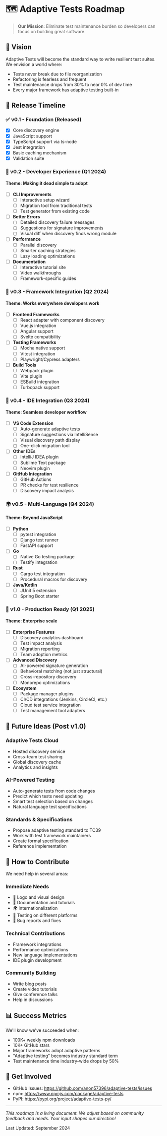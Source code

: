 # 🗺️ Adaptive Tests Roadmap

> **Our Mission**: Eliminate test maintenance burden so developers can focus on building great software.

## 🎯 Vision

Adaptive Tests will become the standard way to write resilient test suites. We envision a world where:

- Tests never break due to file reorganization
- Refactoring is fearless and frequent
- Test maintenance drops from 30% to near 0% of dev time
- Every major framework has adaptive testing built-in

## 📅 Release Timeline

### ✅ v0.1 - Foundation (Released)

- [x] Core discovery engine
- [x] JavaScript support
- [x] TypeScript support via ts-node
- [x] Jest integration
- [x] Basic caching mechanism
- [x] Validation suite

### 🚧 v0.2 - Developer Experience (Q1 2024)

#### Theme: Making it dead simple to adopt

- [ ] **CLI Improvements**
  - [ ] Interactive setup wizard
  - [ ] Migration tool from traditional tests
  - [ ] Test generator from existing code

- [ ] **Better Errors**
  - [ ] Detailed discovery failure messages
  - [ ] Suggestions for signature improvements
  - [ ] Visual diff when discovery finds wrong module

- [ ] **Performance**
  - [ ] Parallel discovery
  - [ ] Smarter caching strategies
  - [ ] Lazy loading optimizations

- [ ] **Documentation**
  - [ ] Interactive tutorial site
  - [ ] Video walkthroughs
  - [ ] Framework-specific guides

### 🎯 v0.3 - Framework Integration (Q2 2024)

#### Theme: Works everywhere developers work

- [ ] **Frontend Frameworks**
  - [ ] React adapter with component discovery
  - [ ] Vue.js integration
  - [ ] Angular support
  - [ ] Svelte compatibility

- [ ] **Testing Frameworks**
  - [ ] Mocha native support
  - [ ] Vitest integration
  - [ ] Playwright/Cypress adapters

- [ ] **Build Tools**
  - [ ] Webpack plugin
  - [ ] Vite plugin
  - [ ] ESBuild integration
  - [ ] Turbopack support

### 🚀 v0.4 - IDE Integration (Q3 2024)

#### Theme: Seamless developer workflow

- [ ] **VS Code Extension**
  - [ ] Auto-generate adaptive tests
  - [ ] Signature suggestions via IntelliSense
  - [ ] Visual discovery path display
  - [ ] One-click migration tool

- [ ] **Other IDEs**
  - [ ] IntelliJ IDEA plugin
  - [ ] Sublime Text package
  - [ ] Neovim plugin

- [ ] **GitHub Integration**
  - [ ] GitHub Actions
  - [ ] PR checks for test resilience
  - [ ] Discovery impact analysis

### 🌍 v0.5 - Multi-Language (Q4 2024)

#### Theme: Beyond JavaScript

- [ ] **Python**
  - [ ] pytest integration
  - [ ] Django test runner
  - [ ] FastAPI support

- [ ] **Go**
  - [ ] Native Go testing package
  - [ ] Testify integration

- [ ] **Rust**
  - [ ] Cargo test integration
  - [ ] Procedural macros for discovery

- [ ] **Java/Kotlin**
  - [ ] JUnit 5 extension
  - [ ] Spring Boot starter

### 🎉 v1.0 - Production Ready (Q1 2025)

#### Theme: Enterprise scale

- [ ] **Enterprise Features**
  - [ ] Discovery analytics dashboard
  - [ ] Test impact analysis
  - [ ] Migration reporting
  - [ ] Team adoption metrics

- [ ] **Advanced Discovery**
  - [ ] AI-powered signature generation
  - [ ] Behavioral matching (not just structural)
  - [ ] Cross-repository discovery
  - [ ] Monorepo optimizations

- [ ] **Ecosystem**
  - [ ] Package manager plugins
  - [ ] CI/CD integrations (Jenkins, CircleCI, etc.)
  - [ ] Cloud test service integration
  - [ ] Test management tool adapters

## 🔮 Future Ideas (Post v1.0)

### Adaptive Tests Cloud

- Hosted discovery service
- Cross-team test sharing
- Global discovery cache
- Analytics and insights

### AI-Powered Testing

- Auto-generate tests from code changes
- Predict which tests need updating
- Smart test selection based on changes
- Natural language test specifications

### Standards & Specifications

- Propose adaptive testing standard to TC39
- Work with test framework maintainers
- Create formal specification
- Reference implementation

## 🤝 How to Contribute

We need help in several areas:

### Immediate Needs

- 🎨 Logo and visual design
- 📝 Documentation and tutorials
- 🌍 Internationalization
- 🧪 Testing on different platforms
- 🐛 Bug reports and fixes

### Technical Contributions

- Framework integrations
- Performance optimizations
- New language implementations
- IDE plugin development

### Community Building

- Write blog posts
- Create video tutorials
- Give conference talks
- Help in discussions

## 📊 Success Metrics

We'll know we've succeeded when:

- 100K+ weekly npm downloads
- 10K+ GitHub stars
- Major frameworks adopt adaptive patterns
- "Adaptive testing" becomes industry standard term
- Test maintenance time industry-wide drops by 50%

## 💬 Get Involved

- GitHub Issues: <https://github.com/anon57396/adaptive-tests/issues>
- npm: <https://www.npmjs.com/package/adaptive-tests>
- PyPI: <https://pypi.org/project/adaptive-tests-py/>

---

*This roadmap is a living document. We adjust based on community feedback and needs. Your input shapes our direction!*

Last Updated: September 2024
